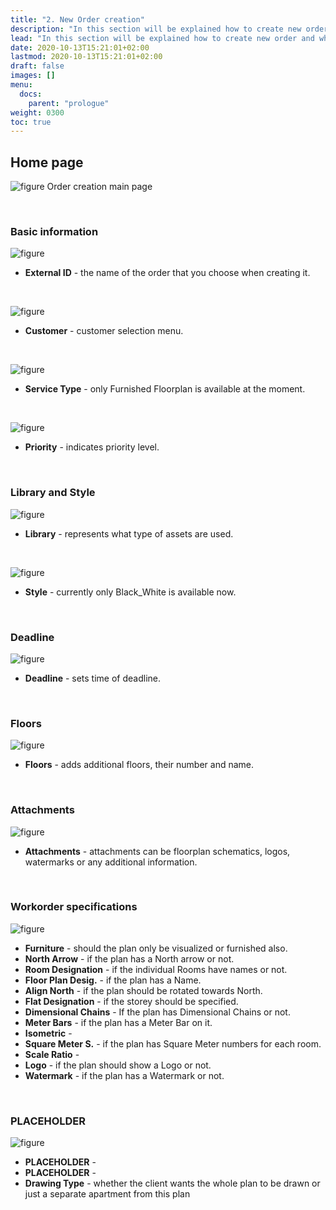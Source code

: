 ```yaml
---
title: "2. New Order creation"
description: "In this section will be explained how to create new order and what options are available."
lead: "In this section will be explained how to create new order and what options are available."
date: 2020-10-13T15:21:01+02:00
lastmod: 2020-10-13T15:21:01+02:00
draft: false
images: []
menu:
  docs:
    parent: "prologue"
weight: 0300
toc: true
---
```


## Home page

![figure](/CreateNeworder.jpg "")
Order creation main page

&nbsp;  

### Basic information
![figure](/ExternalID.jpg "")

* **External ID** - the name of the order that you choose when creating it.

&nbsp;  


![figure](/Customer01.jpg "")

* **Customer** - customer selection menu.

&nbsp;  


![figure](/ServiceType.jpg "")

* **Service Type** - only Furnished Floorplan is available at the moment.

&nbsp;  


![figure](/Priority01.jpg "")

* **Priority** - indicates priority level.

&nbsp;  

### Library and Style
![figure](/Library01.jpg "")

* **Library** - represents what type of assets are used.

&nbsp;  


![figure](/Style01.jpg "")

* **Style** - currently only Black_White is available now.

&nbsp;  

### Deadline
![figure](/Deadline.jpg "")

* **Deadline** - sets time of deadline.

&nbsp;  

### Floors
![figure](/Floors01.jpg "")

* **Floors** - adds additional floors, their number and name.

&nbsp;  

### Attachments
![figure](/Attachments.jpg "")

* **Attachments** - attachments can be floorplan schematics, logos, watermarks or any additional information.

&nbsp;  

### Workorder specifications
![figure](/OrderInfo.jpg "")

* **Furniture** - should the plan only be visualized or furnished also.
* **North Arrow** - if the plan has a North arrow or not.
* **Room Designation** - if the individual Rooms have names or not.
* **Floor Plan Desig.** - if the plan has a Name.
* **Align North** - if the plan should be rotated towards North.
* **Flat Designation** - if the storey should be specified.
* **Dimensional Chains** - If the plan has Dimensional Chains or not.
* **Meter Bars** - if the plan has a Meter Bar on it.
* **Isometric** - 
* **Square Meter S.** - if the plan has Square Meter numbers for each room.
* **Scale Ratio** - 
* **Logo** - if the plan should show a Logo or not.
* **Watermark** - if the plan has a Watermark or not.

&nbsp;  

### PLACEHOLDER
![figure](/RightPanel.jpg "")

* **PLACEHOLDER** - 
* **PLACEHOLDER** - 
* **Drawing Type** - whether the client wants the whole plan to be drawn or just a separate apartment from this plan